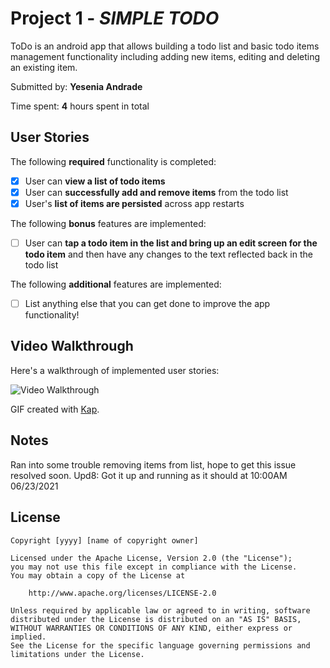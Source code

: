 # Project 1 - *SIMPLE TODO*

ToDo is an android app that allows building a todo list and basic todo items management functionality including adding new items, editing and deleting an existing item.

Submitted by: **Yesenia Andrade**

Time spent: **4** hours spent in total

## User Stories

The following **required** functionality is completed:

* [x] User can **view a list of todo items**
* [x] User can **successfully add and remove items** from the todo list
* [x] User's **list of items are persisted** across app restarts

The following **bonus** features are implemented:

* [ ] User can **tap a todo item in the list and bring up an edit screen for the todo item** and then have any changes to the text reflected back in the todo list

The following **additional** features are implemented:

* [ ] List anything else that you can get done to improve the app functionality!

## Video Walkthrough

Here's a walkthrough of implemented user stories:

<img src='https://github.com/yesenyeehaw/SimpleToDo/blob/master/walkthrough2.gif' title='Video Walkthrough' width='' alt='Video Walkthrough' />

GIF created with [Kap](https://getkap.co/).

## Notes

Ran into some trouble removing items from list, hope to get this issue resolved soon. Upd8: Got it up and running as it should at 10:00AM 06/23/2021
## License

    Copyright [yyyy] [name of copyright owner]

    Licensed under the Apache License, Version 2.0 (the "License");
    you may not use this file except in compliance with the License.
    You may obtain a copy of the License at

        http://www.apache.org/licenses/LICENSE-2.0

    Unless required by applicable law or agreed to in writing, software
    distributed under the License is distributed on an "AS IS" BASIS,
    WITHOUT WARRANTIES OR CONDITIONS OF ANY KIND, either express or implied.
    See the License for the specific language governing permissions and
    limitations under the License.
